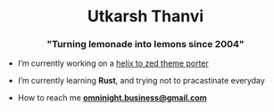 <h1 align="center">Utkarsh Thanvi</h1>
<h3 align="center">"Turning lemonade into lemons since 2004"</h3>

- I’m currently working on a [helix to zed theme porter](https://github.com/utshaan/hxzedtc)

- I’m currently learning **Rust**, and trying not to pracastinate everyday

- How to reach me **omninight.business@gmail.com**

